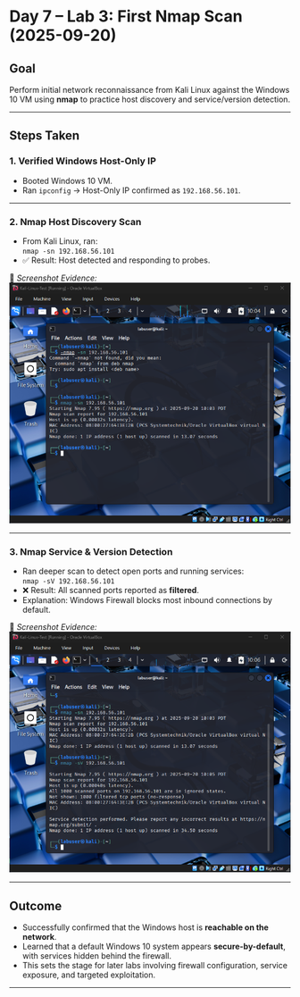 # Day 7 – Lab 3: First Nmap Scan (2025-09-20)

## Goal
Perform initial network reconnaissance from Kali Linux against the Windows 10 VM using **nmap** to practice host discovery and service/version detection.

---

## Steps Taken

### 1. Verified Windows Host-Only IP
- Booted Windows 10 VM.  
- Ran `ipconfig` → Host-Only IP confirmed as `192.168.56.101`.  

---

### 2. Nmap Host Discovery Scan
- From Kali Linux, ran:  
  `nmap -sn 192.168.56.101`  
- ✅ Result: Host detected and responding to probes.  

📸 *Screenshot Evidence:*  
![Nmap Host Discovery](../Screenshots/Kali_Nmap_HostDiscovery_2025-09-20.png)  

---

### 3. Nmap Service & Version Detection
- Ran deeper scan to detect open ports and running services:  
  `nmap -sV 192.168.56.101`  
- ❌ Result: All scanned ports reported as **filtered**.  
- Explanation: Windows Firewall blocks most inbound connections by default.  

📸 *Screenshot Evidence:*  
![Nmap Service Detection](../Screenshots/Kali_Nmap_ServiceScan_2025-09-20.png)  

---

## Outcome
- Successfully confirmed that the Windows host is **reachable on the network**.  
- Learned that a default Windows 10 system appears **secure-by-default**, with services hidden behind the firewall.  
- This sets the stage for later labs involving firewall configuration, service exposure, and targeted exploitation.  

---
